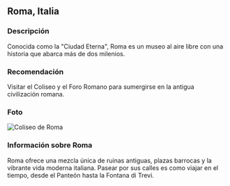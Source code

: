 ## Roma, Italia
### Descripción
Conocida como la "Ciudad Eterna", Roma es un museo al aire libre con una historia que abarca más de dos milenios.
### Recomendación
Visitar el Coliseo y el Foro Romano para sumergirse en la antigua civilización romana.
### Foto
![Coliseo de Roma](https://static8.depositphotos.com/1028388/1071/i/950/depositphotos_10713120-stock-photo-coliseum-rome-italy.jpg)

### Información sobre Roma
Roma ofrece una mezcla única de ruinas antiguas, plazas barrocas y la vibrante vida moderna italiana. Pasear por sus calles es como viajar en el tiempo, desde el Panteón hasta la Fontana di Trevi.